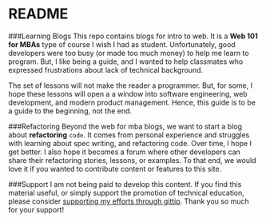 README
======

###Learning Blogs
This repo contains blogs for intro to web. It is a __Web 101 for MBAs__ type of course I wish I had as student. Unfortunately, good developers were too busy (or made too much money) to help me learn to program. But, I like being a guide, and I wanted to help classmates who expressed frustrations about lack of technical background.

The set of lessons will not make the reader a programmer. But, for some, I hope these lessons will open a a window into software engineering, web development, and modern product management. Hence, this guide is to be a guide to the beginning, not the end.

###Refactoring
Beyond the web for mba blogs, we want to start a blog about __refactoring__ `code`. It comes from personal experience and struggles with learning about spec writing, and refactoring code. Over time, I hope I get better. I also hope it becomes a forum where other developers can share their refactoring stories, lessons, or examples. To that end, we would love it if you wanted to contribute content or features to this site.

###Support
I am not being paid to develop this content. If you find this material useful, or simply support the promotion of technical education, please consider [supporting my efforts through gittip](https://www.gittip.com/dklounge/). Thank you so much for your support!
